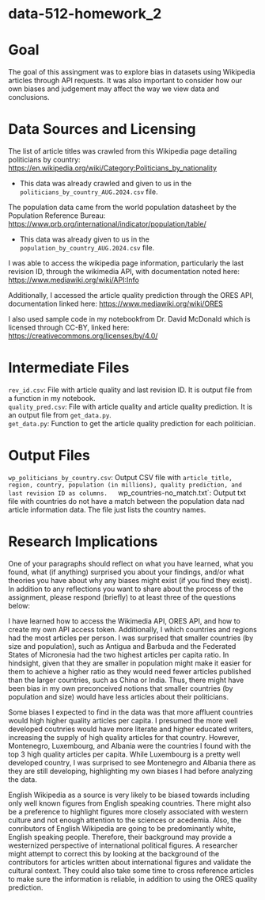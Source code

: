 # data-512-homework_2

# Goal 
The goal of this assingment was to explore bias in datasets using Wikipedia articles through API requests. It was also important to consider how our own biases and judgement may affect the way we view data and conclusions.

# Data Sources and Licensing
The list of article titles was crawled from this Wikipedia page detailing politicians by country: https://en.wikipedia.org/wiki/Category:Politicians_by_nationality
 - This data was already crawled and given to us in the `politicians_by_country_AUG.2024.csv` file. 

The population data came from the world population datasheet by the Population Reference Bureau: https://www.prb.org/international/indicator/population/table/
 - This data was already given to us in the `population_by_country_AUG.2024.csv` file. 

I was able to access the wikipedia page information, particularly the last revision ID, through the wikimedia API, with documentation noted here: https://www.mediawiki.org/wiki/API:Info

Additionally, I accessed the article quality prediction through the ORES API, documentation linked here: https://www.mediawiki.org/wiki/ORES

I also used sample code in my notebookfrom Dr. David McDonald which is licensed through CC-BY, linked here:
https://creativecommons.org/licenses/by/4.0/

# Intermediate Files
`rev_id.csv`: File with article quality and last revision ID. It is output file from a function in my notebook.  
`quality_pred.csv`: File with article quality and article quality prediction. It is an output file from `get_data.py`.  
`get_data.py`: Function to get the article quality prediction for each politician.  


# Output Files
`wp_politicians_by_country.csv`: Output CSV file with `article_title, region, country, population (in millions), quality prediction, and last revision ID as columns.  
`wp_countries-no_match.txt`: Output txt file with countries do not have a match between the population data nad article information data. The file just lists the country names.  

# Research Implications
 One of your paragraphs should reflect on what you have learned, what you found, what (if anything) surprised you about your findings, and/or what theories you have about why any biases might exist (if you find they exist). In addition to any reflections you want to share about the process of the assignment, please respond (briefly) to at least three of the questions below:

I have learned how to access the Wikimedia API, ORES API, and how to create my own API access token. Additionally, I which countries and regions had the most articles per person. I was surprised that smaller countries (by size and population), such as Antigua and Barbuda and the Federated States of Micronesia had the two highest articles per capita ratio. In hindsight, given that they are smaller in population might make it easier for them to achieve a higher ratio as they would need fewer articles published than the larger countries, such as China or India. Thus, there might have been bias in my own preconceived notions that smaller countries (by population and size) would have less articles about their politicians.

Some biases I expected to find in the data was that more affluent countries would high higher quality articles per capita. I presumed the more well developed coutnries would have more literate and higher educated writers, increasing the supply of high quality articles for that country. However, Montenegro, Luxembourg, and Albania were the countries I found with the top 3 high quality articles per capita. While Luxembourg is a pretty well developed country, I was surprised to see Montenegro and Albania there as they are still developing, highlighting my own biases I had before analyzing the data.

English Wikipedia as a source is very likely to be biased towards including only well known figures from English speaking countries. There might also be a preference to highlight figures more closely associated with western culture and not enough attention to the sciences or acedemia. Also, the conributors of English Wikipedia are going to be predominantly white, English speaking people. Therefore, their background may provide a westernized perspective of international political figures. A researcher might attempt to correct this by looking at the background of the contributors for articles written about international figures and validate the cultural context. They could also take some time to cross reference articles to make sure the information is reliable, in addition to using the ORES quality prediction. 


